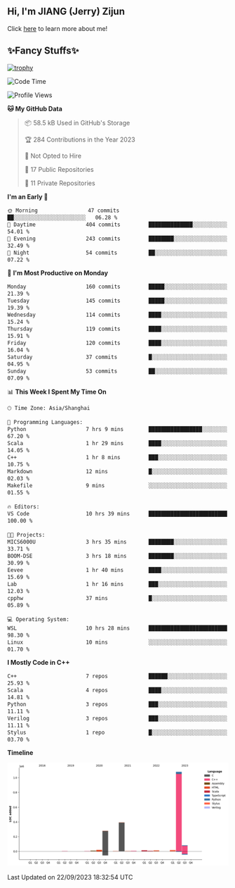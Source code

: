 ## Hi, I'm JIANG (Jerry) Zijun

Click [here](https://jzjerry.github.io/about/) to learn more about me!

## ✨Fancy Stuffs✨
[![trophy](https://github-profile-trophy.vercel.app/?username=jzjerry&theme=onedark)](https://github.com/ryo-ma/github-profile-trophy)
<!--START_SECTION:waka-->
![Code Time](http://img.shields.io/badge/Code%20Time-27%20hrs%2042%20mins-blue)

![Profile Views](http://img.shields.io/badge/Profile%20Views-8-blue)

**🐱 My GitHub Data** 

> 📦 58.5 kB Used in GitHub's Storage 
 > 
> 🏆 284 Contributions in the Year 2023
 > 
> 🚫 Not Opted to Hire
 > 
> 📜 17 Public Repositories 
 > 
> 🔑 11 Private Repositories 
 > 
**I'm an Early 🐤** 

```text
🌞 Morning                47 commits          ██░░░░░░░░░░░░░░░░░░░░░░░   06.28 % 
🌆 Daytime                404 commits         ██████████████░░░░░░░░░░░   54.01 % 
🌃 Evening                243 commits         ████████░░░░░░░░░░░░░░░░░   32.49 % 
🌙 Night                  54 commits          ██░░░░░░░░░░░░░░░░░░░░░░░   07.22 % 
```
📅 **I'm Most Productive on Monday** 

```text
Monday                   160 commits         █████░░░░░░░░░░░░░░░░░░░░   21.39 % 
Tuesday                  145 commits         █████░░░░░░░░░░░░░░░░░░░░   19.39 % 
Wednesday                114 commits         ████░░░░░░░░░░░░░░░░░░░░░   15.24 % 
Thursday                 119 commits         ████░░░░░░░░░░░░░░░░░░░░░   15.91 % 
Friday                   120 commits         ████░░░░░░░░░░░░░░░░░░░░░   16.04 % 
Saturday                 37 commits          █░░░░░░░░░░░░░░░░░░░░░░░░   04.95 % 
Sunday                   53 commits          ██░░░░░░░░░░░░░░░░░░░░░░░   07.09 % 
```


📊 **This Week I Spent My Time On** 

```text
🕑︎ Time Zone: Asia/Shanghai

💬 Programming Languages: 
Python                   7 hrs 9 mins        █████████████████░░░░░░░░   67.20 % 
Scala                    1 hr 29 mins        ████░░░░░░░░░░░░░░░░░░░░░   14.05 % 
C++                      1 hr 8 mins         ███░░░░░░░░░░░░░░░░░░░░░░   10.75 % 
Markdown                 12 mins             █░░░░░░░░░░░░░░░░░░░░░░░░   02.03 % 
Makefile                 9 mins              ░░░░░░░░░░░░░░░░░░░░░░░░░   01.55 % 

🔥 Editors: 
VS Code                  10 hrs 39 mins      █████████████████████████   100.00 % 

🐱‍💻 Projects: 
MICS6000U                3 hrs 35 mins       ████████░░░░░░░░░░░░░░░░░   33.71 % 
BOOM-DSE                 3 hrs 18 mins       ████████░░░░░░░░░░░░░░░░░   30.99 % 
Eevee                    1 hr 40 mins        ████░░░░░░░░░░░░░░░░░░░░░   15.69 % 
Lab                      1 hr 16 mins        ███░░░░░░░░░░░░░░░░░░░░░░   12.03 % 
cpphw                    37 mins             █░░░░░░░░░░░░░░░░░░░░░░░░   05.89 % 

💻 Operating System: 
WSL                      10 hrs 28 mins      █████████████████████████   98.30 % 
Linux                    10 mins             ░░░░░░░░░░░░░░░░░░░░░░░░░   01.70 % 
```

**I Mostly Code in C++** 

```text
C++                      7 repos             ██████░░░░░░░░░░░░░░░░░░░   25.93 % 
Scala                    4 repos             ████░░░░░░░░░░░░░░░░░░░░░   14.81 % 
Python                   3 repos             ███░░░░░░░░░░░░░░░░░░░░░░   11.11 % 
Verilog                  3 repos             ███░░░░░░░░░░░░░░░░░░░░░░   11.11 % 
Stylus                   1 repo              █░░░░░░░░░░░░░░░░░░░░░░░░   03.70 % 
```



**Timeline**

![Lines of Code chart](https://raw.githubusercontent.com/Jzjerry/Jzjerry/main/assets/bar_graph.png)


 Last Updated on 22/09/2023 18:32:54 UTC
<!--END_SECTION:waka-->
